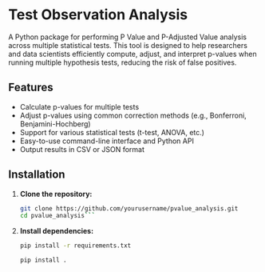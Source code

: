 # Test Observation Analysis

A Python package for performing P Value and P-Adjusted Value analysis across multiple statistical tests. This tool is designed to help researchers and data scientists efficiently compute, adjust, and interpret p-values when running multiple hypothesis tests, reducing the risk of false positives.

## Features

- Calculate p-values for multiple tests
- Adjust p-values using common correction methods (e.g., Bonferroni, Benjamini-Hochberg)
- Support for various statistical tests (t-test, ANOVA, etc.)
- Easy-to-use command-line interface and Python API
- Output results in CSV or JSON format

## Installation

1. **Clone the repository:**
   ```sh
   git clone https://github.com/yourusername/pvalue_analysis.git
   cd pvalue_analysis```
   
2. **Install dependencies:**
   ```sh
   pip install -r requirements.txt
   ```
   ```sh   
   pip install .
   ```
